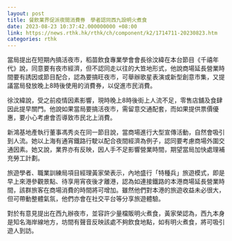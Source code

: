 ```yaml
---
layout: post
title: 餐飲業界促派夜間消費券　學者認同西九設明火煮食
date: 2023-08-23 10:37:42.000000000 +08:00
link: https://news.rthk.hk/rthk/ch/component/k2/1714711-20230823.htm
categories: rthk
---
```


當局提出在短期內搞活夜市，稻苗飲食專業學會會長徐汶緯在本台節目《千禧年代》說，同意要有夜市經濟，但不認同走以往的大笪地形式，他說商場延長營業時間要有誘因或節目配合，認為要搞旺夜市，可舉辦歌星表演或新型創意市集，又提議當局發放晚上8時後使用的消費券，以促進市民消費。

徐汶緯說，受之前疫情因素影響，現時晚上8時後街上人流不足，零售店舖及食肆因此提早關門。他說如果當局要搞活夜市，需留意交通配套，而如果提供票價優惠，要小心考慮會否導致市民北上消費。

新鴻基地產執行董事馮秀炎在同一節目說，當商場進行大型宣傳活動，自然會吸引到人流。她以上海有通宵鐵路行駛以配合夜間經濟為例子，認同要考慮商場外圍交通因素。她又說，業界亦有反映，因人手不足影響營業時間，期望當局加快處理補充勞工計劃。

旅遊學者、職業訓練局項目經理黃家榮表示，內地盛行「特種兵」旅遊模式，即是早上來港參觀景點、待享用宵夜後才離港，認為如連接鐵路的本港商場延長營業時間，該群旅客在商場消費的時間將可增加。雖然他們對本港的旅遊收益未必很大，但可帶動整體氣氛，他們亦會在社交平台等分享旅遊體驗。

對於有意見提出在西九辦夜市，並容許少量檔販明火煮食，黃家榮認為，西九本身是知名海岸線地方，坊間有聲音反映該處不夠飲食地點，如有明火煮食，將可吸引遊人到訪。
